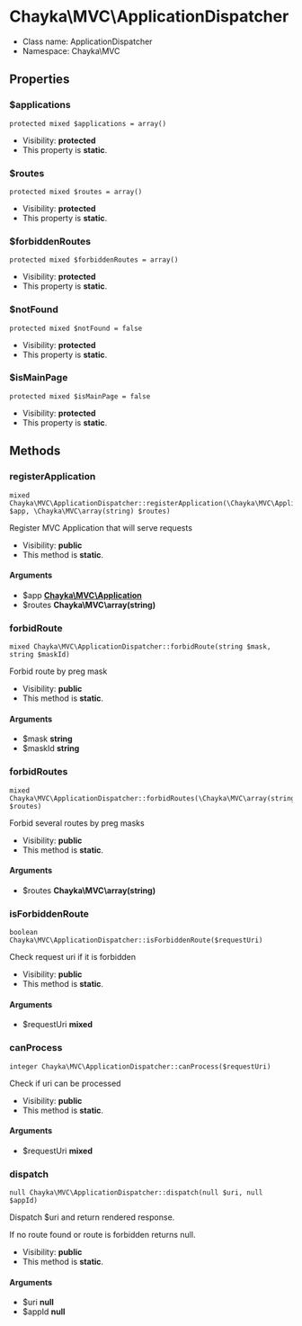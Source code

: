 Chayka\MVC\ApplicationDispatcher
===============






* Class name: ApplicationDispatcher
* Namespace: Chayka\MVC





Properties
----------


### $applications

    protected mixed $applications = array()





* Visibility: **protected**
* This property is **static**.


### $routes

    protected mixed $routes = array()





* Visibility: **protected**
* This property is **static**.


### $forbiddenRoutes

    protected mixed $forbiddenRoutes = array()





* Visibility: **protected**
* This property is **static**.


### $notFound

    protected mixed $notFound = false





* Visibility: **protected**
* This property is **static**.


### $isMainPage

    protected mixed $isMainPage = false





* Visibility: **protected**
* This property is **static**.


Methods
-------


### registerApplication

    mixed Chayka\MVC\ApplicationDispatcher::registerApplication(\Chayka\MVC\Application $app, \Chayka\MVC\array(string) $routes)

Register MVC Application that will serve requests



* Visibility: **public**
* This method is **static**.


#### Arguments
* $app **[Chayka\MVC\Application](Chayka-MVC-Application.md)**
* $routes **Chayka\MVC\array(string)**



### forbidRoute

    mixed Chayka\MVC\ApplicationDispatcher::forbidRoute(string $mask, string $maskId)

Forbid route by preg mask



* Visibility: **public**
* This method is **static**.


#### Arguments
* $mask **string**
* $maskId **string**



### forbidRoutes

    mixed Chayka\MVC\ApplicationDispatcher::forbidRoutes(\Chayka\MVC\array(string) $routes)

Forbid several routes by preg masks



* Visibility: **public**
* This method is **static**.


#### Arguments
* $routes **Chayka\MVC\array(string)**



### isForbiddenRoute

    boolean Chayka\MVC\ApplicationDispatcher::isForbiddenRoute($requestUri)

Check request uri if it is forbidden



* Visibility: **public**
* This method is **static**.


#### Arguments
* $requestUri **mixed**



### canProcess

    integer Chayka\MVC\ApplicationDispatcher::canProcess($requestUri)

Check if uri can be processed



* Visibility: **public**
* This method is **static**.


#### Arguments
* $requestUri **mixed**



### dispatch

    null Chayka\MVC\ApplicationDispatcher::dispatch(null $uri, null $appId)

Dispatch $uri and return rendered response.

If no route found or route is forbidden returns null.

* Visibility: **public**
* This method is **static**.


#### Arguments
* $uri **null**
* $appId **null**



